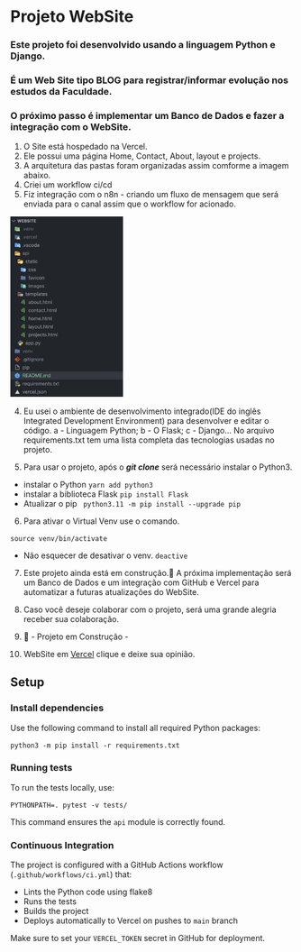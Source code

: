# Projeto WebSite

### Este projeto foi desenvolvido usando a linguagem Python e Django.

### É um Web Site tipo BLOG para registrar/informar evolução nos estudos da Faculdade.

### O próximo passo é implementar um Banco de Dados e fazer a integração com o WebSite.

1. O Site está hospedado na Vercel.
2. Ele possui uma página Home, Contact, About, layout e projects.
3. A arquitetura das pastas foram organizadas assim comforme a imagem abaixo.
4. Criei um workflow ci/cd
5. Fiz integração com o n8n - criando um fluxo de mensagem que será enviada para o canal assim que o workflow for acionado.

<div align="center"> </div>
  <p float="left">
    <img src="api/static/images/Screenshot 2023-08-15 at 17.37.09.png" width="200" />
  </p>

4. Eu usei o ambiente de desenvolvimento integrado(IDE do inglês Integrated Development Environment) para desenvolver e editar o código.
   a - Linguagem Python;
   b - O Flask;
   c - Django...
   No arquivo requirements.txt tem uma lista completa das tecnologias usadas no projeto.

5. Para usar o projeto, após o **_git clone_** será necessário instalar o Python3.

- instalar o Python `yarn add python3`
- instalar a biblioteca Flask `pip install Flask`
- Atualizar o pip ` python3.11 -m pip install --upgrade pip`

6. Para ativar o Virtual Venv use o comando.

```
source venv/bin/activate

```

- Não esquecer de desativar o venv. `deactive`

7. Este projeto ainda está em construção.🚧 A próxima implementação será um Banco de Dados e um integração com GitHub e Vercel para automatizar a futuras atualizações do WebSite.

8. Caso você deseje colaborar com o projeto, será uma grande alegria receber sua colaboração.

9. 🚧 - Projeto em Construção -

10. WebSite em [Vercel](https://website-red-eight.vercel.app/) clique e deixe sua opinião.

## Setup

### Install dependencies

Use the following command to install all required Python packages:
```
python3 -m pip install -r requirements.txt
```

### Running tests

To run the tests locally, use:
```
PYTHONPATH=. pytest -v tests/
```
This command ensures the `api` module is correctly found.

### Continuous Integration

The project is configured with a GitHub Actions workflow (`.github/workflows/ci.yml`) that:
- Lints the Python code using flake8
- Runs the tests
- Builds the project
- Deploys automatically to Vercel on pushes to `main` branch

Make sure to set your `VERCEL_TOKEN` secret in GitHub for deployment.

